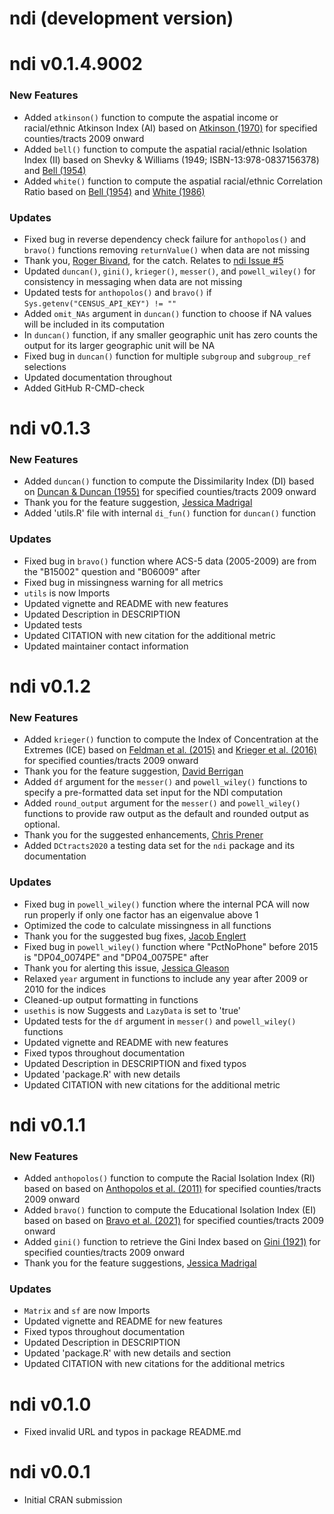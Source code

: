 # ndi (development version)

# ndi v0.1.4.9002

### New Features
* Added `atkinson()` function to compute the aspatial income or racial/ethnic Atkinson Index (AI) based on [Atkinson (1970)](https://doi.org/10.1016/0022-0531(70)90039-6) for specified counties/tracts 2009 onward
* Added `bell()` function to compute the aspatial racial/ethnic Isolation Index (II) based on Shevky & Williams (1949; ISBN-13:978-0837156378) and [Bell (1954)](https://doi.org/10.2307/2574118)
* Added `white()` function to compute the aspatial racial/ethnic Correlation Ratio based on [Bell (1954)](https://doi.org/10.2307/2574118) and [White (1986)](https://doi.org/10.2307/3644339)

### Updates
* Fixed bug in reverse dependency check failure for `anthopolos()` and `bravo()` functions removing `returnValue()` when data are not missing
* Thank you, [Roger Bivand](https://github.com/rsbivand), for the catch. Relates to [ndi Issue #5](https://github.com/idblr/ndi/issues/5)
* Updated `duncan()`, `gini()`, `krieger()`, `messer()`, and `powell_wiley()` for consistency in messaging when data are not missing
* Updated tests for `anthopolos()` and `bravo()` if `Sys.getenv("CENSUS_API_KEY") != ""`
* Added `omit_NAs` argument in `duncan()` function to choose if NA values will be included in its computation
* In `duncan()` function, if any smaller geographic unit has zero counts the output for its larger geographic unit will be NA
* Fixed bug in `duncan()` function for multiple `subgroup` and `subgroup_ref` selections
* Updated documentation throughout
* Added GitHub R-CMD-check

# ndi v0.1.3

### New Features
* Added `duncan()` function to compute the Dissimilarity Index (DI) based on [Duncan & Duncan (1955)](https://doi.org/10.2307/2088328) for specified counties/tracts 2009 onward
* Thank you for the feature suggestion, [Jessica Madrigal](https://orcid.org/0000-0001-5303-5109)
* Added 'utils.R' file with internal `di_fun()` function for `duncan()` function

### Updates
* Fixed bug in `bravo()` function where ACS-5 data (2005-2009) are from the "B15002" question and "B06009" after
* Fixed bug in missingness warning for all metrics
* `utils` is now Imports
* Updated vignette and README with new features
* Updated Description in DESCRIPTION
* Updated tests
* Updated CITATION with new citation for the additional metric
* Updated maintainer contact information

# ndi v0.1.2

### New Features
* Added `krieger()` function to compute the Index of Concentration at the Extremes (ICE) based on [Feldman et al. (2015)](https://doi.org/10.1136/jech-2015-205728) and [Krieger et al. (2016)](https://doi.org/10.2105/AJPH.2015.302955) for specified counties/tracts 2009 onward 
* Thank you for the feature suggestion, [David Berrigan](https://orcid.org/0000-0002-5333-179X)
* Added `df` argument for the `messer()` and `powell_wiley()` functions to specify a pre-formatted data set input for the NDI computation
* Added `round_output` argument for the `messer()` and `powell_wiley()` functions to provide raw output as the default and rounded output as optional.
* Thank you for the suggested enhancements, [Chris Prener](https://github.com/chris-prener)
* Added `DCtracts2020` a testing data set for the `ndi` package and its documentation

### Updates
* Fixed bug in `powell_wiley()` function where the internal PCA will now run properly if only one factor has an eigenvalue above 1 
* Optimized the code to calculate missingness in all functions
* Thank you for the suggested bug fixes, [Jacob Englert](https://github.com/jacobenglert)
* Fixed bug in `powell_wiley()` function where "PctNoPhone" before 2015 is "DP04_0074PE" and "DP04_0075PE" after
* Thank you for alerting this issue, [Jessica Gleason](https://orcid.org/0000-0001-9877-7931)
* Relaxed `year` argument in functions to include any year after 2009 or 2010 for the indices
* Cleaned-up output formatting in functions
* `usethis` is now Suggests and `LazyData` is set to 'true'
* Updated tests for the `df` argument in `messer()` and `powell_wiley()` functions
* Updated vignette and README with new features
* Fixed typos throughout documentation
* Updated Description in DESCRIPTION and fixed typos
* Updated 'package.R' with new details
* Updated CITATION with new citations for the additional metric

# ndi v0.1.1

### New Features
* Added `anthopolos()` function to compute the Racial Isolation Index (RI) based on based on [Anthopolos et al. (2011)](https://doi.org/10.1016/j.sste.2011.06.002) for specified counties/tracts 2009 onward
* Added `bravo()` function to compute the Educational Isolation Index (EI) based on based on [Bravo et al. (2021)](https://doi.org/10.3390/ijerph18179384) for specified counties/tracts 2009 onward
* Added `gini()` function to retrieve the Gini Index based on [Gini (1921)](https://doi.org/10.2307/2223319) for specified counties/tracts 2009 onward
* Thank you for the feature suggestions, [Jessica Madrigal](https://orcid.org/0000-0001-5303-5109)

### Updates
* `Matrix` and `sf` are now Imports
* Updated vignette and README for new features
* Fixed typos throughout documentation
* Updated Description in DESCRIPTION
* Updated 'package.R' with new details and section
* Updated CITATION with new citations for the additional metrics

# ndi v0.1.0
* Fixed invalid URL and typos in package README.md

# ndi v0.0.1
* Initial CRAN submission
